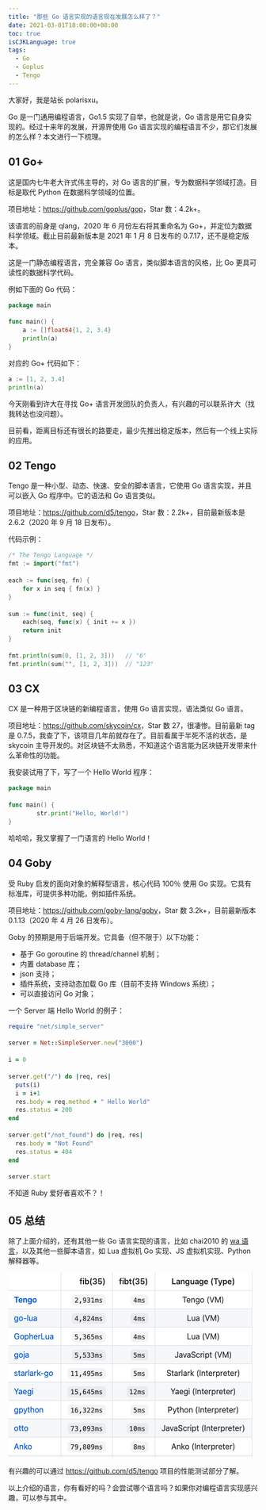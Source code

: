```yaml
---
title: "那些 Go 语言实现的语言现在发展怎么样了？"
date: 2021-03-01T18:00:00+08:00
toc: true
isCJKLanguage: true
tags: 
  - Go
  - Goplus
  - Tengo
---
```


大家好，我是站长 polarisxu。

Go 是一门通用编程语言，Go1.5 实现了自举，也就是说，Go 语言是用它自身实现的。经过十来年的发展，开源界使用 Go 语言实现的编程语言不少，那它们发展的怎么样？本文进行一下梳理。

## 01 Go+

这是国内七牛老大许式伟主导的，对 Go 语言的扩展，专为数据科学领域打造。目标是取代 Python 在数据科学领域的位置。

项目地址：<https://github.com/goplus/gop>，Star 数：4.2k+。

该语言的前身是 qlang，2020 年 6 月份左右将其重命名为 Go+，并定位为数据科学领域。截止目前最新版本是 2021 年 1 月 8 日发布的 0.7.17，还不是稳定版本。

这是一门静态编程语言，完全兼容 Go 语言，类似脚本语言的风格，比 Go 更具可读性的数据科学代码。

例如下面的 Go 代码：

```go
package main

func main() {
    a := []float64{1, 2, 3.4}
    println(a)
}
```

对应的 Go+ 代码如下：

```go
a := [1, 2, 3.4]
println(a)
```

今天刚看到许大在寻找 Go+ 语言开发团队的负责人，有兴趣的可以联系许大（找我转达也没问题）。

目前看，距离目标还有很长的路要走，最少先推出稳定版本，然后有一个线上实际的应用。

## 02 Tengo

Tengo 是一种小型、动态、快速、安全的脚本语言，它使用 Go 语言实现，并且可以嵌入 Go 程序中。它的语法和 Go 语言类似。

项目地址：<https://github.com/d5/tengo>，Star 数：2.2k+，目前最新版本是 2.6.2（2020 年 9 月 18 日发布）。

代码示例：

```go
/* The Tengo Language */
fmt := import("fmt")

each := func(seq, fn) {
    for x in seq { fn(x) }
}

sum := func(init, seq) {
    each(seq, func(x) { init += x })
    return init
}

fmt.println(sum(0, [1, 2, 3]))   // "6"
fmt.println(sum("", [1, 2, 3]))  // "123"
```

## 03 CX

CX 是一种用于区块链的新编程语言，使用 Go 语言实现，语法类似 Go 语言。

项目地址：<https://github.com/skycoin/cx>，Star 数 27，很凄惨。目前最新 tag 是 0.7.5，我查了下，该项目几年前就存在了。目前看属于半死不活的状态，是 skycoin 主导开发的。对区块链不太熟悉，不知道这个语言能为区块链开发带来什么革命性的功能。

我安装试用了下，写了一个 Hello World 程序：

```go
package main

func main() {
		str.print("Hello, World!")
}
```

哈哈哈，我又掌握了一门语言的 Hello World！

## 04 Goby

受 Ruby 启发的面向对象的解释型语言，核心代码 100％ 使用 Go 实现。它具有标准库，可提供多种功能，例如插件系统。

项目地址：<https://github.com/goby-lang/goby>，Star 数 3.2k+，目前最新版本 0.1.13（2020 年 4 月 26 日发布）。

Goby 的预期是用于后端开发。它具备（但不限于）以下功能：

- 基于 Go goroutine 的 thread/channel 机制；
- 内置 database 库；
- json 支持；
- 插件系统，支持动态加载 Go 库（目前不支持 Windows 系统）；
- 可以直接访问 Go 对象；

一个 Server 端 Hello World 的例子：

```ruby
require "net/simple_server"

server = Net::SimpleServer.new("3000")

i = 0

server.get("/") do |req, res|
  puts(i)
  i = i+1
  res.body = req.method + " Hello World"
  res.status = 200
end

server.get("/not_found") do |req, res|
  res.body = "Not Found"
  res.status = 404
end

server.start
```

不知道 Ruby 爱好者喜欢不？！

## 05 总结

除了上面介绍的，还有其他一些 Go 语言实现的语言，比如 chai2010 的 [wa 语言](https://github.com/wa-lang/wa)，以及其他一些脚本语言，如 Lua 虚拟机 Go 实现、JS 虚拟机实现、Python 解释器等。

![](imgs/tengo.png)

有兴趣的可以通过 <https://github.com/d5/tengo> 项目的性能测试部分了解。

以上介绍的语言，你有看好的吗？会尝试哪个语言吗？如果你对编程语言实现感兴趣，可以参与其中。